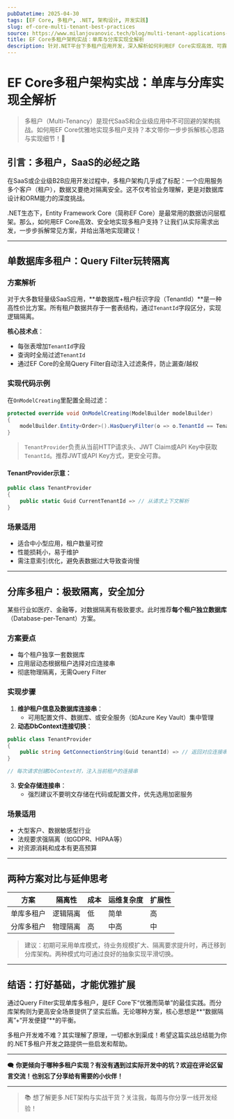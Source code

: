 ```yaml
---
pubDatetime: 2025-04-30
tags: [EF Core, 多租户, .NET, 架构设计, 开发实践]
slug: ef-core-multi-tenant-best-practices
source: https://www.milanjovanovic.tech/blog/multi-tenant-applications-with-ef-core?utm_source=X&utm_medium=social&utm_campaign=28.04.2025
title: EF Core多租户架构实战：单库与分库实现全解析
description: 针对.NET平台下多租户应用开发，深入解析如何利用EF Core实现高效、可靠的数据隔离与查询过滤。结合代码示例与架构建议，助力开发者构建可扩展、安全的多租户系统。
---
```


# EF Core多租户架构实战：单库与分库实现全解析

> 多租户（Multi-Tenancy）是现代SaaS和企业级应用中不可回避的架构挑战。如何用EF Core优雅地实现多租户支持？本文带你一步步拆解核心思路与实现细节！🚀

## 引言：多租户，SaaS的必经之路

在SaaS或企业级B2B应用开发过程中，多租户架构几乎成了标配：一个应用服务多个客户（租户），数据又要绝对隔离安全。这不仅考验业务理解，更是对数据库设计和ORM能力的深度挑战。

.NET生态下，Entity Framework Core（简称EF Core）是最常用的数据访问层框架。那么，如何用EF Core高效、安全地实现多租户支持？让我们从实际需求出发，一步步拆解常见方案，并给出落地实现建议！

---

## 单数据库多租户：Query Filter玩转隔离

### 方案解析

对于大多数轻量级SaaS应用，**单数据库+租户标识字段（TenantId）**是一种高性价比方案。所有租户数据共存于一套表结构，通过`TenantId`字段区分，实现逻辑隔离。

**核心技术点**：

- 每张表增加`TenantId`字段
- 查询时全局过滤`TenantId`
- 通过EF Core的全局Query Filter自动注入过滤条件，防止漏查/越权

### 实现代码示例

在`OnModelCreating`里配置全局过滤：

```csharp
protected override void OnModelCreating(ModelBuilder modelBuilder)
{
    modelBuilder.Entity<Order>().HasQueryFilter(o => o.TenantId == TenantProvider.CurrentTenantId);
}
```

> `TenantProvider`负责从当前HTTP请求头、JWT Claim或API Key中获取`TenantId`。推荐JWT或API Key方式，更安全可靠。

#### TenantProvider示意：

```csharp
public class TenantProvider
{
    public static Guid CurrentTenantId => // 从请求上下文解析
}
```

### 场景适用

- 适合中小型应用，租户数量可控
- 性能损耗小，易于维护
- 需注意索引优化，避免表数据过大导致查询慢

---

## 分库多租户：极致隔离，安全加分

某些行业如医疗、金融等，对数据隔离有极致要求。此时推荐**每个租户独立数据库**（Database-per-Tenant）方案。

### 方案要点

- 每个租户独享一套数据库
- 应用层动态根据租户选择对应连接串
- 彻底物理隔离，无需Query Filter

### 实现步骤

1. **维护租户信息及数据库连接串**：
   - 可用配置文件、数据库、或安全服务（如Azure Key Vault）集中管理
2. **动态DbContext连接切换**：

```csharp
public class TenantProvider
{
    public string GetConnectionString(Guid tenantId) => // 返回对应连接串
}

// 每次请求创建DbContext时，注入当前租户的连接串
```

3. **安全存储连接串**：
   - 强烈建议不要明文存储在代码或配置文件，优先选用加密服务

### 场景适用

- 大型客户、数据敏感型行业
- 法规要求强隔离（如GDPR、HIPAA等）
- 对资源消耗和成本有更高预算

---

## 两种方案对比与延伸思考

| 方案       | 隔离性   | 成本 | 运维复杂度 | 扩展性 |
| ---------- | -------- | ---- | ---------- | ------ |
| 单库多租户 | 逻辑隔离 | 低   | 简单       | 高     |
| 分库多租户 | 物理隔离 | 高   | 中高       | 中     |

> 建议：初期可采用单库模式，待业务规模扩大、隔离要求提升时，再迁移到分库架构。两种模式均可通过良好的抽象实现平滑切换。

---

## 结语：打好基础，才能优雅扩展

通过Query Filter实现单库多租户，是EF Core下“优雅而简单”的最佳实践。而分库架构则为更高安全场景提供了坚实后盾。无论哪种方案，核心思想是**“数据隔离”+“开发便捷”**的平衡。

多租户开发难不难？其实理解了原理，一切都水到渠成！希望这篇实战总结能为你的.NET多租户开发之路提供一些启发和帮助。

---

🗨️ **你更倾向于哪种多租户实现？有没有遇到过实际开发中的坑？欢迎在评论区留言交流！也别忘了分享给有需要的小伙伴！**

---

> 📚 想了解更多.NET架构与实战干货？关注我，每周与你分享一线开发经验！
